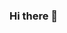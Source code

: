 ### Hi there 👋

<!--

![Codewars](https://github.r2v.ch/codewars?user=szopszop)

- 🌱 I’m currently learning at CodeCool
- 📫 How to reach me: ...
- 😄 Pronouns: ...
- ⚡ Fun fact: ...
-->
